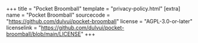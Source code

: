 +++
title = "Pocket Broomball"
template = "privacy-policy.html"
[extra]
name = "Pocket Broomball"
sourcecode = "https://github.com/dulvui/pocket-broomball"
license = "AGPL-3.0-or-later"
licenselink = "https://github.com/dulvui/pocket-broomball/blob/main/LICENSE"
+++